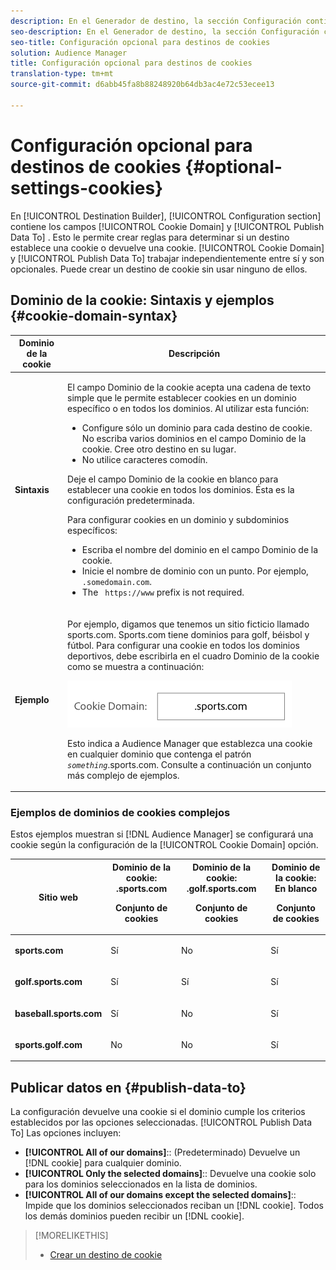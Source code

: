 ```yaml
---
description: En el Generador de destino, la sección Configuración contiene los campos Dominio de cookie y Publicar datos en. Esto le permite crear reglas para determinar si un destino establece una cookie o devuelve una cookie. Dominio de la cookie y Publicar datos Para trabajar de forma independiente y son opcionales. Puede crear un destino de cookie sin usar ninguno de ellos.
seo-description: En el Generador de destino, la sección Configuración contiene los campos Dominio de cookie y Publicar datos en. Esto le permite crear reglas para determinar si un destino establece una cookie o devuelve una cookie. Dominio de la cookie y Publicar datos Para trabajar de forma independiente y son opcionales. Puede crear un destino de cookie sin usar ninguno de ellos.
seo-title: Configuración opcional para destinos de cookies
solution: Audience Manager
title: Configuración opcional para destinos de cookies
translation-type: tm+mt
source-git-commit: d6abb45fa8b88248920b64db3ac4e72c53ecee13

---
```



# Configuración opcional para destinos de cookies {#optional-settings-cookies}

En [!UICONTROL Destination Builder], [!UICONTROL Configuration section] contiene los campos [!UICONTROL Cookie Domain] y [!UICONTROL Publish Data To] . Esto le permite crear reglas para determinar si un destino establece una cookie o devuelve una cookie. [!UICONTROL Cookie Domain] y [!UICONTROL Publish Data To] trabajar independientemente entre sí y son opcionales. Puede crear un destino de cookie sin usar ninguno de ellos.

## Dominio de la cookie: Sintaxis y ejemplos {#cookie-domain-syntax}

<!-- cookie-destination-options.xml -->

<table id="table_4F4F7562AFEE49F8917AAE5712B5CCE4"> 
 <thead> 
  <tr> 
   <th colname="col1" class="entry"> Dominio de la cookie </th> 
   <th colname="col2" class="entry"> Descripción </th> 
  </tr>
 </thead>
 <tbody> 
  <tr> 
   <td colname="col1"> <p><b>Sintaxis</b> </p> </td> 
   <td colname="col2"> <p>El campo Dominio <span class="wintitle"></span> de la cookie acepta una cadena de texto simple que le permite establecer cookies en un dominio específico o en todos los dominios. Al utilizar esta función: </p> <p> 
     <ul id="ul_473CB59F2C0C4B358201BE5C8B27D73D"> 
      <li id="li_4E7F4691C1B54415963F7D5AA1558C9A">Configure sólo un dominio para cada destino de cookie. No escriba varios dominios en el campo Dominio <span class="wintitle"> de la</span> cookie. Cree otro <span class="wintitle"> destino</span> en su lugar. </li> 
      <li id="li_AEBF5C5F3C264C5EA4A2A6063C3F377D">No utilice caracteres comodín. </li> 
     </ul> </p> <p> Deje el campo Dominio <span class="wintitle"></span> de la cookie en blanco para establecer una cookie en todos los dominios. Ésta es la configuración predeterminada. </p> <p>Para configurar cookies en un dominio y subdominios específicos: </p> <p> 
     <ul id="ul_F25BC0D8C40641A2A5CA338E5C258435"> 
      <li id="li_E236D8DEE4F24F9BBA36074F7049C12C">Escriba el nombre del dominio en el campo Dominio <span class="wintitle"> de la</span> cookie. </li> 
      <li id="li_0471C198EE344DE5963A3C2F70B9E78B">Inicie el nombre de dominio con un punto. Por ejemplo, <code> .somedomain.com</code>. </li> 
      <li id="li_73D06F2BEF45487280C2245E1F6B8ED0">The <code> https://www</code> prefix is not required. </li> 
     </ul> </p> </td> 
  </tr> 
  <tr> 
   <td colname="col1"> <p><b>Ejemplo</b> </p> </td> 
   <td colname="col2"> <p>Por ejemplo, digamos que tenemos un sitio ficticio llamado sports.com. Sports.com tiene dominios para golf, béisbol y fútbol. Para configurar una cookie en todos los dominios deportivos, debe escribirla en el cuadro Dominio <span class="wintitle"></span> de la cookie como se muestra a continuación: </p> <p> <img src="assets/sports-domain.png" id="image_8883477BB3B543648C97A441AD34C6DE" /> </p> <p>Esto indica a <span class="keyword"> Audience Manager</span> que establezca una cookie en cualquier dominio que contenga el patrón <code><i>something</i></code>.sports.com. Consulte a continuación un conjunto más complejo de ejemplos. </p> </td> 
  </tr> 
 </tbody> 
</table>

### Ejemplos de dominios de cookies complejos

Estos ejemplos muestran si [!DNL Audience Manager] se configurará una cookie según la configuración de la [!UICONTROL Cookie Domain] opción.

<table id="table_3A7B9479CDA6493FA8104D8D9841E914"> 
 <thead> 
  <tr> 
   <th colname="col1" class="entry"> Sitio web </th> 
   <th colname="col2" class="entry">Dominio de la cookie: .sports.com <p>Conjunto de cookies </p> </th> 
   <th colname="col3" class="entry">Dominio de la cookie: .golf.sports.com <p>Conjunto de cookies </p> </th> 
   <th colname="col4" class="entry">Dominio de la cookie: En blanco <p>Conjunto de cookies </p> </th> 
  </tr> 
 </thead>
 <tbody> 
  <tr> 
   <td colname="col1"> <p> <b>sports.com</b> </p> </td> 
   <td colname="col2"> Sí </td> 
   <td colname="col3"> No </td> 
   <td colname="col4"> Sí </td> 
  </tr> 
  <tr> 
   <td colname="col1"> <p> <b>golf.sports.com</b> </p> </td> 
   <td colname="col2"> Sí </td> 
   <td colname="col3"> Sí </td> 
   <td colname="col4"> Sí </td> 
  </tr> 
  <tr> 
   <td colname="col1"> <p> <b>baseball.sports.com</b> </p> </td> 
   <td colname="col2"> Sí </td> 
   <td colname="col3"> No </td> 
   <td colname="col4"> Sí </td> 
  </tr> 
  <tr> 
   <td colname="col1"> <p> <b>sports.golf.com</b> </p> </td> 
   <td colname="col2"> No </td> 
   <td colname="col3"> No </td> 
   <td colname="col4"> Sí </td> 
  </tr> 
 </tbody> 
</table>

## Publicar datos en {#publish-data-to}

La configuración devuelve una cookie si el dominio cumple los criterios establecidos por las opciones seleccionadas. [!UICONTROL Publish Data To] Las opciones incluyen:

* **[!UICONTROL All of our domains]**:: (Predeterminado) Devuelve un [!DNL cookie] para cualquier dominio.
* **[!UICONTROL Only the selected domains]**:: Devuelve una cookie solo para los dominios seleccionados en la lista de dominios.
* **[!UICONTROL All of our domains except the selected domains]**:: Impide que los dominios seleccionados reciban un [!DNL cookie]. Todos los demás dominios pueden recibir un [!DNL cookie].

>[!MORELIKETHIS]
>
>* [Crear un destino de cookie](../../features/destinations/create-cookie-destination.md)